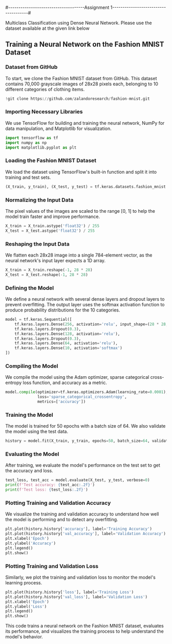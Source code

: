#-------------------------------------Assignment 1-------------------------------------#

Multiclass Classification using Dense Neural Network. Please use the dataset available at the given link below

## Training a Neural Network on the Fashion MNIST Dataset

### Dataset from GitHub

To start, we clone the Fashion MNIST dataset from GitHub. This dataset contains 70,000 grayscale images of 28x28 pixels each, belonging to 10 different categories of clothing items.

```python
!git clone https://github.com/zalandoresearch/fashion-mnist.git
```

### Importing Necessary Libraries

We use TensorFlow for building and training the neural network, NumPy for data manipulation, and Matplotlib for visualization.

```python
import tensorflow as tf
import numpy as np
import matplotlib.pyplot as plt
```

### Loading the Fashion MNIST Dataset

We load the dataset using TensorFlow's built-in function and split it into training and test sets.

```python
(X_train, y_train), (X_test, y_test) = tf.keras.datasets.fashion_mnist.load_data()
```

### Normalizing the Input Data

The pixel values of the images are scaled to the range [0, 1] to help the model train faster and improve performance.

```python
X_train = X_train.astype('float32') / 255
X_test = X_test.astype('float32') / 255
```

### Reshaping the Input Data

We flatten each 28x28 image into a single 784-element vector, as the neural network's input layer expects a 1D array.

```python
X_train = X_train.reshape(-1, 28 * 28)
X_test = X_test.reshape(-1, 28 * 28)
```

### Defining the Model

We define a neural network with several dense layers and dropout layers to prevent overfitting. The output layer uses the softmax activation function to produce probability distributions for the 10 categories.

```python
model = tf.keras.Sequential([
    tf.keras.layers.Dense(256, activation='relu', input_shape=(28 * 28,)),
    tf.keras.layers.Dropout(0.3),
    tf.keras.layers.Dense(128, activation='relu'),
    tf.keras.layers.Dropout(0.3),
    tf.keras.layers.Dense(64, activation='relu'),
    tf.keras.layers.Dense(10, activation='softmax')
])
```

### Compiling the Model

We compile the model using the Adam optimizer, sparse categorical cross-entropy loss function, and accuracy as a metric.

```python
model.compile(optimizer=tf.keras.optimizers.Adam(learning_rate=0.0001),
              loss='sparse_categorical_crossentropy',
              metrics=['accuracy'])
```

### Training the Model

The model is trained for 50 epochs with a batch size of 64. We also validate the model using the test data.

```python
history = model.fit(X_train, y_train, epochs=50, batch_size=64, validation_data=(X_test, y_test), verbose=1)
```

### Evaluating the Model

After training, we evaluate the model's performance on the test set to get the accuracy and loss.

```python
test_loss, test_acc = model.evaluate(X_test, y_test, verbose=0)
print(f'Test accuracy: {test_acc:.2f}')
print(f'Test loss: {test_loss:.2f}')
```

### Plotting Training and Validation Accuracy

We visualize the training and validation accuracy to understand how well the model is performing and to detect any overfitting.

```python
plt.plot(history.history['accuracy'], label='Training Accuracy')
plt.plot(history.history['val_accuracy'], label='Validation Accuracy')
plt.xlabel('Epoch')
plt.ylabel('Accuracy')
plt.legend()
plt.show()
```

### Plotting Training and Validation Loss

Similarly, we plot the training and validation loss to monitor the model's learning process.

```python
plt.plot(history.history['loss'], label='Training Loss')
plt.plot(history.history['val_loss'], label='Validation Loss')
plt.xlabel('Epoch')
plt.ylabel('Loss')
plt.legend()
plt.show()
```

This code trains a neural network on the Fashion MNIST dataset, evaluates its performance, and visualizes the training process to help understand the model's behavior.